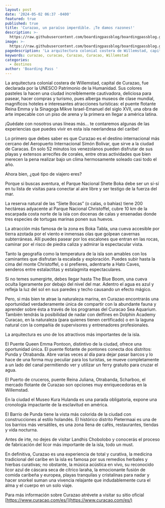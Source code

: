 ```yaml
---
layout: post
date: '2024-05-02 06:37 -0400'
featured: true
published: true
title: 'Curazao, un paraíso imperdible. ¡Te damos razones!'
description: >-
  https://raw.githubusercontent.com/boardingpassblog/boardingpassblog.github.io/main/assets/images/Willemstad-Curacao.jpg
image: >-
  https://raw.githubusercontent.com/boardingpassblog/boardingpassblog.github.io/main/assets/images/Willemstad-Curacao.jpg
pagedescription: 'La arquitectura colonial costera de Willemstad, capital de Curazao, fue declarada por la UNESCO Patrimonio de la Humanidad.'
keywords: curazao, curacao, Curazao, Curacao, Willemstad
categories:
  - destinos
author: 'Boarding Pass '
---
```

La arquitectura colonial costera de Willemstad, capital de Curazao, fue declarada por la UNESCO Patrimonio de la Humanidad. Sus colores pasteles la hacen una ciudad increíblemente cautivadora, deliciosa para pasear, hacer compras y turismo, pues alberga museos de clase mundial, magníficos hoteles e interesantes atracciones turísticas: el puente flotante Reina Emma y la Sinagoga Mikve Israel-Emanuel del siglo XVII, una obra de arte impecable con un piso de arena y la primera en llegar a américa latina. 

¡Quédate con nosotros unas líneas más... te contaremos algunas de las experiencias que puedes vivir en esta isla neerlandesa del caribe! 

Lo primero que debes saber es que Curazao es el destino internacional más cercano del Aeropuerto Internacional Simón Bolívar, que sirve a la ciudad de Caracas. En solo 52 minutos los venezolanos pueden disfrutar de sus playas y extensos arrecifes de corales, entre otras actividades que bien merecen la pena realizar bajo un clima hermosamente soleado casi todo el año.

Ahora bien, ¿qué tipo de viajero eres?

Porque si buscas aventura, el Parque Nacional Shete Boka debe ser un sí-sí en tu lista de visitas para conectar al aire libre y ser testigo de la fuerza del mar. 

La reserva natural de las “Siete Bocas” (o calas, o bahías) tiene 200 hectáreas adyacente al Parque Nacional Christoffel, cubre 10 km de la escarpada costa norte de la isla con docenas de calas y ensenadas donde tres especies de tortugas marinas ponen sus huevos. 

La atracción más famosa de la zona es Boka Tabla, una cueva accesible por tierra azotada por el viento e inmensas olas que golpean cavernas subterráneas. Allí puedes pasear por los escalones que entran en las rocas, caminar por el risco de piedra caliza y admirar la espectacular vista.

Tanto la geografía como la temperatura de la isla son amables con los caminantes que disfrutan la escalada y exploración. Puedes subir hasta la cima del monte Christoffel, o si prefieres, adentrarte a Hato Caves, senderos entre estalactitas y estalagmita espectaculares.

Si no temes sumergirte, debes llegar hasta The Blue Boom, una cueva oculta ligeramente por debajo del nivel del mar. Adentro el agua es azul y refleja la luz del sol en sus paredes y techo causando un efecto mágico.

Pero, si más bien te atrae la naturaleza marina, en Curazao encontrarás una oportunidad verdaderamente única de compartir con la abundante fauna y aprender sobre ésta a través de los programas del Curacao Sea Aquarium. También tendrás la posibilidad de nadar con delfines en Dolphin Academy Curacao, en la naturaleza (para quienes tienen certificado) o en la laguna natural con la compañía de supervisores y entrenadores profesionales. 

La arquitectura es uno de los atractivos más importantes de la isla. 

El Puente Queen Emma Pontoon, distintivo de la ciudad, ofrece una oportunidad única. El puente flotante de pontones conecta dos distritos: Punda y Otrabanda. Abre varias veces al día para dejar pasar barcos y lo hace de una forma muy peculiar para los turistas, se mueve completamente a un lado del canal permitiendo ver y utilizar un ferry gratuito para cruzar el agua.

El Puerto de cruceros, puente Reina Juliana, Otrabanda, Scharboo, el mercado flotante de Curazao son opciones muy enriquecedoras en la Willemstad. 

En la ciudad el Museo Kura Hulanda es una parada obligatoria, expone una cronología impactante de la esclavitud en américa. 

El Barrio de Punda tiene la vista más colorida de la ciudad con construcciones al estilo holandés. El histórico distrito Pietermaai es una de los barrios más versátiles, es una zona llena de cafés, restaurantes, tiendas y vida nocturna. 

Antes de irte, no dejes de visitar Landhis Chobolobo y conocerás el proceso de fabricación del licor más importante de la isla, todo un must.

En definitiva, Curazao es una experiencia de total y curativa, la medicina tradicional del caribe en la isla es famosa por sus remedios herbales y hierbas curativas; no obstante, la música acústica en vivo, su reconocido licor azul de cáscara seca de cítrico laraha, la emocionante fusión de comida caribeña y europea, playas tranquilas y cristalinas para nadar y hacer snorkel suman una vivencia relajante que indudablemente cura el alma y el cuerpo en un solo viaje.

Para más información sobre Curazao atrévete a visitar su sitio oficial [https://www.curacao.com/es/](https://www.curacao.com/es/)

